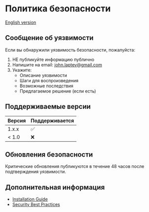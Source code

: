 # Политика безопасности

[English version](SECURITY_EN.md)

## Сообщение об уязвимости

Если вы обнаружили уязвимость безопасности, пожалуйста:

1. НЕ публикуйте информацию публично
2. Напишите на email: john.laptev@gmail.com
3. Укажите:
   - Описание уязвимости
   - Шаги для воспроизведения
   - Возможные последствия
   - Предлагаемое решение (если есть)

## Поддерживаемые версии

| Версия | Поддерживается |
| --- | --- |
| 1.x.x | ✅ |
| < 1.0 | ❌ |

## Обновления безопасности

Критические обновления публикуются в течение 48 часов после подтверждения уязвимости.

## Дополнительная информация

- [Installation Guide](docs/en/installation.md)
- [Security Best Practices](docs/en/security.md)